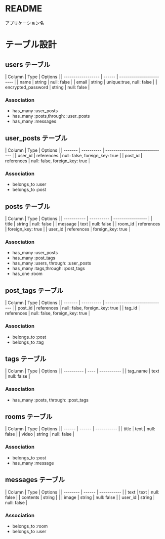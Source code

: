 # README
アプリケーション名

# テーブル設計

## users テーブル

| Column             | Type   | Options                  |  <!--ユーザー登録 -->
| ------------------ | ------ | ------------------------ |
| name               | string | null: false              |
| email              | string | unique:true, null: false |
| encrypted_password | string | null: false              |

### Association

- has_many :user_posts
- has_many :posts,through: :user_posts
- has_many :messages



## user_posts テーブル

| Column  | Type       | Options                        |  <!--ユーザー登録と掲示板の中間テーブル -->
| ------- | ---------- | ------------------------------ |
| user_id | references | null: false, foreign_key: true |
| post_id | references | null: false, foreign_key: true |

### Association

- belongs_to :user
- belongs_to :post



## posts テーブル

| Column      | Type       | Options           |  <!-- 掲示板投稿 -->
| ----------- | ---------- | ----------------- |
| title       | string     | null: false       |
| message     | text       | null: false       |
| room_id     | references | foreign_key: true |
| user_id     | references | foreign_key: true |

### Association

- has_many :user_posts
- has_many :post_tags
- has_many :users, through: :user_posts
- has_many :tags,through: :post_tags
- has_one  :room



## post_tags テーブル

| Column  | Type       | Options                        |<!-- 掲示板投稿とタグの中間テーブル -->
| ------- | ---------- | ------------------------------ |
| post_id | references | null: false, foreign_key: true |
| tag_id  | references | null: false, foreign_key: true |

### Association

- belongs_to :post
- belongs_to :tag



## tags テーブル

| Column     | Type | Options     |  <!-- タグ機能 -->
| ---------- | ---- | ----------- |
| tag_name   | text | null: false |

### Association

- has_many :posts, through: :post_tags



## rooms テーブル

| Column | Type   | Options     |  <!-- チャットルーム -->
| ------ | ------ | ----------- |
| title  | text   | null: false |
| video  | string | null: false |

### Association

- belongs_to :post
- has_many   :message



## messages テーブル

| Column   | Type   | Options     |  <!-- チャットルーム中 -->
| -------- | ------ | ----------- |
| text     | text   | null: false |
| contents | string |             |
| image    | string | null: false |
| user_id  | string | null: false |

### Association

- belongs_to :room
- belongs_to :user